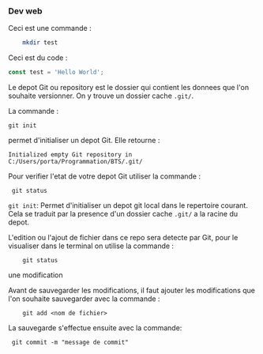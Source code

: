 ### Dev web 

Ceci est une commande : 
``` bash
    mkdir test
```

Ceci est du code : 
``` javascript
const test = 'Hello World';
```



Le depot Git ou repository est le dossier qui contient les donnees que l'on souhaite versionner. On y trouve un dossier cache `.git/`.

La commande :
```
git init 
```
permet d'initialiser un depot Git. Elle retourne : 
```
Initialized empty Git repository in C:/Users/porta/Programmation/BTS/.git/
```


Pour verifier l'etat de votre depot Git utiliser la commande : 
```
 git status 
```




`git init`: Permet d'initialiser un depot git local dans le repertoire courant. Cela se traduit par la presence d'un dossier cache `.git/` a la racine du depot.

L'edition ou l'ajout de fichier dans ce repo sera detecte par Git, pour le visualiser dans le terminal on utilise la commande : 

```
    git status
```
une modification

Avant de sauvegarder les modifications, il faut ajouter les modifications que l'on souhaite sauvegarder avec la commande : 
```
    git add <nom de fichier>
```

La sauvegarde s'effectue ensuite avec la commande: 

```
 git commit -m "message de commit"
```
